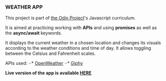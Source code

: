 ### WEATHER APP

This project is part of [the Odin Project]()'s Javascript curriculum. 

It is aimed at practicing working with **APIs** and using **promises** as well as the **async/await** keywords.

It displays the current weather in a chosen location and changes its visuals according to the weather conditions and time of day. It allows toggling between the Celsius and Fahrenheit scales.

APIs used:
⋅⋅* [OpenWeather](https://openweathermap.org/)
⋅⋅* [Giphy](https://giphy.com)

**Live version of the app is available [HERE](https://kikupiku.github.io/weather-app/)**
